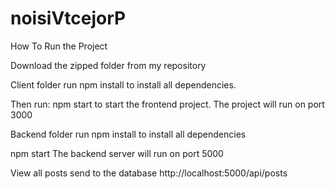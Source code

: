 # noisiVtcejorP

How To Run the Project


Download the zipped folder from my repository


Client folder
run npm install to install all dependencies.

Then run: npm start to start the frontend project. The project will run on port 3000

Backend folder
run npm install to install all dependencies 

npm start The backend server will run on port 5000

View all posts send to the database
http://localhost:5000/api/posts
